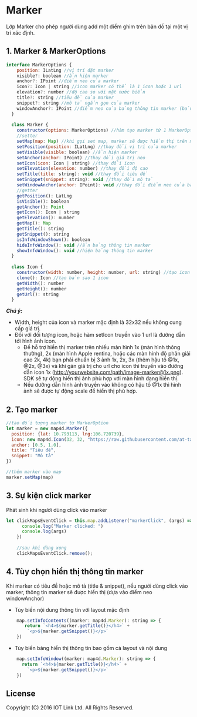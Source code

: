 # Marker
Lớp Marker cho phép người dùng add một điểm ghim trên bản đồ tại một vị trí xác định.

## 1. Marker & MarkerOptions

```javascript
interface MarkerOptions {
    position: ILatLng //vị trí đặt marker
    visible?: boolean //ẩn hiện marker
    anchor?: IPoint //điểm neo của marker
    icon?: Icon | string //icon marker có thể là 1 icon hoặc 1 url
    elevation?: number //độ cao so với mặt nước biển
    title?: string //tiêu đề của marker
    snippet?: string //mô tả ngắn gọn của marker
    windowAnchor?: IPoint //điểm neo của bảng thông tin marker (bảng thông tin này sẽ hiện khi click vào marker)
  }  
 
  class Marker {
    constructor(options: MarkerOptions) //hàm tạo marker từ 1 MarkerOptions
    //setter
    setMap(map: Map) //khi gọi set map, marker sẽ được hiển thị trên map, khi set map = null, marker sẽ được xóa khỏi map
    setPosition(position: ILatLng) //thay đổi vị trí của marker
    setVisible(visible: boolean) //ẩn hiện marker
    setAnchor(anchor: IPoint) //thay đổi giá trị neo
    setIcon(icon: Icon | string) //thay đổi icon
    setElevation(elevation: number) //thay đổi độ cao
    setTitle(title: string): void //thay đổi tiêu đề 
    setSnippet(snippet: string): void //thay đổi mô tả
    setWindowAnchor(anchor: IPoint): void //thay đổi điểm neo của bảng thông tin marker
    //getter
    getPosition(): LatLng
    isVisible(): boolean
    getAnchor(): Point
    getIcon(): Icon | string
    getElevation(): number
    getMap(): Map
    getTitle(): string    
    getSnippet(): string        
    isInfoWindowShown(): boolean
    hideInfoWindow(): void //ẩn bảng thông tin marker
    showInfoWindow(): void //hiện bảng thông tin marker
  }
  
  class Icon {
    constructor(width: number, height: number, url: string) //tạo icon với các thông số
    clone(): Icon //tạo bản sao 1 icon
    getWidth(): number 
    getHeight(): number
    getUrl(): string
  }
```
***Chú ý:***
  - Width, height của icon và marker mặc định là 32x32 nếu không cung cấp giá trị.
  - Đối với đối tượng icon, hoặc hàm setIcon truyền vào 1 url là đường dẫn tới hình ảnh icon.
    - Để hỗ trợ hiển thị marker trên nhiều màn hình 1x (màn hình thông thường), 2x (màn hình Apple rentina, hoặc các màn hình độ phân giải cao 2k, 4k) bạn phải chuẩn bị 3 ảnh 1x, 2x, 3x (thêm hậu tố @1x, @2x, @3x) và khi gán giá trị cho url cho icon thì truyền vào đường dẫn icon 1x (http://yourwebsite.com/path/image-marker@1x.png). SDK sẽ tự động hiển thị ảnh phù hợp với màn hình đang hiển thị.
    - Nếu đường dẫn hình ảnh truyền vào không có hậu tố @1x thì hình ảnh sẽ được tự động scale để hiển thị phù hợp.

## 2. Tạo marker 

```javascript
//tạo đối tượng marker từ MarkerOption
let marker = new map4d.Marker({
  position: {lat: 10.793113, lng:106.720739},
  icon: new map4d.Icon(32, 32, "https://raw.githubusercontent.com/at-tantv/public_url/master/ic_test_01@1x.png"),
  anchor: [0.5, 1.0],
  title: "Tiêu đề",
  snippet: "Mô tả"
})

//thêm marker vào map    
marker.setMap(map)    
```

## 3. Sự kiện click marker

Phát sinh khi người dùng click vào marker

```javascript
let clickMapsEventClick = this.map.addListener("markerClick", (args) => {
      console.log("Marker clicked: ")
      console.log(args)
    })
    
    //sau khi dùng xong
    clickMapsEventClick.remove();
```

## 4. Tùy chọn hiển thị thông tin marker
Khi marker có tiêu đề hoặc mô tả (title & snippet), nếu người dùng click vào marker, thông tin marker sẽ được hiển thị (dựa vào điểm neo windowAnchor) 

- Tùy biến nội dung thông tin với layout mặc định
```javascript
    map.setInfoContents((marker: map4d.Marker): string => {
       return `<h4>${marker.getTitle()}</h4>` +
        `<p>${marker.getSnippet()}</p>`
    })
```

- Tùy biến bảng hiển thị thông tin bao gồm cả layout và nội dung
```javascript
    map.setInfoWindow((marker: map4d.Marker): string => {
      return `<h4>${marker.getTitle()}</h4>` +
        `<p>${marker.getSnippet()}</p>`
    })
```

License
-------

Copyright (C) 2016 IOT Link Ltd. All Rights Reserved.
